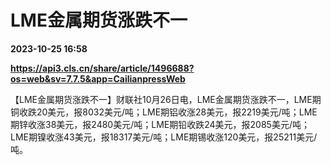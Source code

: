 # LME金属期货涨跌不一

**2023-10-25 16:58**

**https://api3.cls.cn/share/article/1496688?os=web&sv=7.7.5&app=CailianpressWeb**

【LME金属期货涨跌不一】财联社10月26日电，LME金属期货涨跌不一，LME期铜收跌20美元，报8032美元/吨；LME期铝收涨28美元，报2219美元/吨；LME期锌收涨38美元，报2480美元/吨；LME期铅收跌24美元，报2085美元/吨；LME期镍收涨43美元，报18317美元/吨；LME期锡收涨120美元，报25211美元/吨。